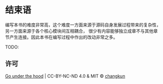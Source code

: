 # 结束语

编写本书的难度非常高，这个难度一方面来源于源码自身发展过程带来的复杂性，另一方面来源于各个核心模块间互相耦合，
很少有内容能够独立成章不与其他章节产生连接。因此本书在编写过程中作出的改动非常之多。

TODO:

## 许可

[Go under the hood](https://github.com/changkun/go-under-the-hood) | CC-BY-NC-ND 4.0 & MIT &copy; [changkun](https://changkun.de)